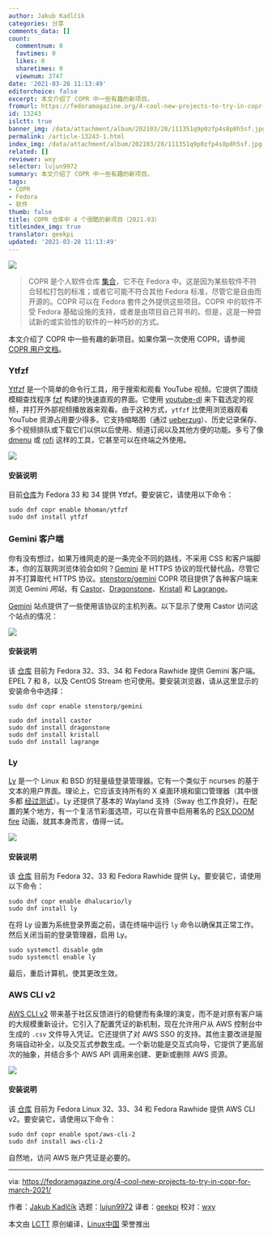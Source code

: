 ```yaml
---
author: Jakub Kadlčík
categories: 分享
comments_data: []
count:
  commentnum: 0
  favtimes: 0
  likes: 0
  sharetimes: 0
  viewnum: 3747
date: '2021-03-28 11:13:49'
editorchoice: false
excerpt: 本文介绍了 COPR 中一些有趣的新项目。
fromurl: https://fedoramagazine.org/4-cool-new-projects-to-try-in-copr-for-march-2021/
id: 13243
islctt: true
banner_img: /data/attachment/album/202103/28/111351q9p0zfp4s8p8h5sf.jpg
permalink: /article-13243-1.html
index_img: /data/attachment/album/202103/28/111351q9p0zfp4s8p8h5sf.jpg.thumb.jpg
related: []
reviewer: wxy
selector: lujun9972
summary: 本文介绍了 COPR 中一些有趣的新项目。
tags:
- COPR
- Fedora
- 软件
thumb: false
title: COPR 仓库中 4 个很酷的新项目（2021.03）
titleindex_img: true
translator: geekpi
updated: '2021-03-28 11:13:49'
---
```


![](/data/attachment/album/202103/28/111351q9p0zfp4s8p8h5sf.jpg)



> 
> COPR 是个人软件仓库 [集合](https://copr.fedorainfracloud.org/)，它不在 Fedora 中。这是因为某些软件不符合轻松打包的标准；或者它可能不符合其他 Fedora 标准，尽管它是自由而开源的。COPR 可以在 Fedora 套件之外提供这些项目。COPR 中的软件不受 Fedora 基础设施的支持，或者是由项目自己背书的。但是，这是一种尝试新的或实验性的软件的一种巧妙的方式。
> 
> 
> 


本文介绍了 COPR 中一些有趣的新项目。如果你第一次使用 COPR，请参阅 [COPR 用户文档](https://docs.pagure.org/copr.copr/user_documentation.html)。


### Ytfzf


[Ytfzf](https://github.com/pystardust/ytfzf) 是一个简单的命令行工具，用于搜索和观看 YouTube 视频。它提供了围绕模糊查找程序 [fzf](https://github.com/junegunn/fzf) 构建的快速直观的界面。它使用 [youtube-dl](http://ytdl-org.github.io/youtube-dl/) 来下载选定的视频，并打开外部视频播放器来观看。由于这种方式，`ytfzf` 比使用浏览器观看 YouTube 资源占用要少得多。它支持缩略图（通过 [ueberzug](https://github.com/seebye/ueberzug)）、历史记录保存、多个视频排队或下载它们以供以后使用、频道订阅以及其他方便的功能。多亏了像 [dmenu](https://tools.suckless.org/dmenu/) 或 [rofi](https://github.com/davatorium/rofi) 这样的工具，它甚至可以在终端之外使用。


![](/data/attachment/album/202103/28/111351nwzvo9sy393w30ys.png)


#### 安装说明


目前[仓库](https://copr.fedorainfracloud.org/coprs/bhoman/ytfzf/)为 Fedora 33 和 34 提供 Ytfzf。要安装它，请使用以下命令：



```
sudo dnf copr enable bhoman/ytfzf
sudo dnf install ytfzf

```

### Gemini 客户端


你有没有想过，如果万维网走的是一条完全不同的路线，不采用 CSS 和客户端脚本，你的互联网浏览体验会如何？[Gemini](https://gemini.circumlunar.space/) 是 HTTPS 协议的现代替代品，尽管它并不打算取代 HTTPS 协议。[stenstorp/gemini](https://copr.fedorainfracloud.org/coprs/stenstorp/gemini/) COPR 项目提供了各种客户端来浏览 Gemini *网站*，有 [Castor](https://git.sr.ht/~julienxx/castor)、[Dragonstone](https://gitlab.com/baschdel/dragonstone)、[Kristall](https://kristall.random-projects.net/) 和 [Lagrange](https://github.com/skyjake/lagrange)。


[Gemini](https://gemini.circumlunar.space/servers/) 站点提供了一些使用该协议的主机列表。以下显示了使用 Castor 访问这个站点的情况：


![](/data/attachment/album/202103/28/111352b3o797gqu97fb7n9.png)


#### 安装说明


该 [仓库](https://copr.fedorainfracloud.org/coprs/stenstorp/gemini/) 目前为 Fedora 32、33、34 和 Fedora Rawhide 提供 Gemini 客户端。EPEL 7 和 8，以及 CentOS Stream 也可使用。要安装浏览器，请从这里显示的安装命令中选择：



```
sudo dnf copr enable stenstorp/gemini

sudo dnf install castor
sudo dnf install dragonstone
sudo dnf install kristall
sudo dnf install lagrange

```

### Ly


[Ly](https://github.com/nullgemm/ly) 是一个 Linux 和 BSD 的轻量级登录管理器。它有一个类似于 ncurses 的基于文本的用户界面。理论上，它应该支持所有的 X 桌面环境和窗口管理器（其中很多都 [经过测试](https://github.com/nullgemm/ly#support)）。Ly 还提供了基本的 Wayland 支持（Sway 也工作良好）。在配置的某个地方，有一个复活节彩蛋选项，可以在背景中启用著名的 [PSX DOOM fire](https://fabiensanglard.net/doom_fire_psx/index.html) 动画，就其本身而言，值得一试。


![](/data/attachment/album/202103/28/111352wgcqgawyng7ngmap.png)


#### 安装说明


该 [仓库](https://copr.fedorainfracloud.org/coprs/dhalucario/ly/) 目前为 Fedora 32、33 和 Fedora Rawhide 提供 Ly。要安装它，请使用以下命令：



```
sudo dnf copr enable dhalucario/ly
sudo dnf install ly

```

在将 Ly 设置为系统登录界面之前，请在终端中运行 `ly` 命令以确保其正常工作。然后关闭当前的登录管理器，启用 Ly。



```
sudo systemctl disable gdm
sudo systemctl enable ly

```

最后，重启计算机，使其更改生效。


### AWS CLI v2


[AWS CLI v2](https://aws.amazon.com/blogs/developer/aws-cli-v2-is-now-generally-available/) 带来基于社区反馈进行的稳健而有条理的演变，而不是对原有客户端的大规模重新设计。它引入了配置凭证的新机制，现在允许用户从 AWS 控制台中生成的 `.csv` 文件导入凭证。它还提供了对 AWS SSO 的支持。其他主要改进是服务端自动补全，以及交互式参数生成。一个新功能是交互式向导，它提供了更高层次的抽象，并结合多个 AWS API 调用来创建、更新或删除 AWS 资源。


![](/data/attachment/album/202103/28/111352fg3ighdt4gooj0py.png)


#### 安装说明


该 [仓库](https://copr.fedorainfracloud.org/coprs/spot/aws-cli-2/) 目前为 Fedora Linux 32、33、34 和 Fedora Rawhide 提供 AWS CLI v2。要安装它，请使用以下命令：



```
sudo dnf copr enable spot/aws-cli-2
sudo dnf install aws-cli-2

```

自然地，访问 AWS 账户凭证是必要的。




---


via: <https://fedoramagazine.org/4-cool-new-projects-to-try-in-copr-for-march-2021/>


作者：[Jakub Kadlčík](https://fedoramagazine.org/author/frostyx/) 选题：[lujun9972](https://github.com/lujun9972) 译者：[geekpi](https://github.com/geekpi) 校对：[wxy](https://github.com/wxy)


本文由 [LCTT](https://github.com/LCTT/TranslateProject) 原创编译，[Linux中国](https://linux.cn/) 荣誉推出